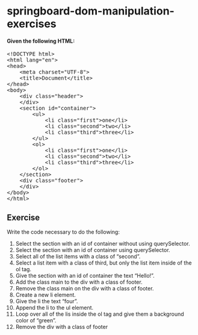 # springboard-dom-manipulation-exercises

#### Given the following HTML:

<div class="highlight"><pre><span></span><span class="cp">&lt;!DOCTYPE html&gt;</span>
<span class="p">&lt;</span><span class="nt">html</span> <span class="na">lang</span><span class="o">=</span><span class="s">"en"</span><span class="p">&gt;</span>
<span class="p">&lt;</span><span class="nt">head</span><span class="p">&gt;</span>
    <span class="p">&lt;</span><span class="nt">meta</span> <span class="na">charset</span><span class="o">=</span><span class="s">"UTF-8"</span><span class="p">&gt;</span>
    <span class="p">&lt;</span><span class="nt">title</span><span class="p">&gt;</span>Document<span class="p">&lt;/</span><span class="nt">title</span><span class="p">&gt;</span>
<span class="p">&lt;/</span><span class="nt">head</span><span class="p">&gt;</span>
<span class="p">&lt;</span><span class="nt">body</span><span class="p">&gt;</span>
    <span class="p">&lt;</span><span class="nt">div</span> <span class="na">class</span><span class="o">=</span><span class="s">"header"</span><span class="p">&gt;</span>
    <span class="p">&lt;/</span><span class="nt">div</span><span class="p">&gt;</span>
    <span class="p">&lt;</span><span class="nt">section</span> <span class="na">id</span><span class="o">=</span><span class="s">"container"</span><span class="p">&gt;</span>
        <span class="p">&lt;</span><span class="nt">ul</span><span class="p">&gt;</span>
            <span class="p">&lt;</span><span class="nt">li</span> <span class="na">class</span><span class="o">=</span><span class="s">"first"</span><span class="p">&gt;</span>one<span class="p">&lt;/</span><span class="nt">li</span><span class="p">&gt;</span>
            <span class="p">&lt;</span><span class="nt">li</span> <span class="na">class</span><span class="o">=</span><span class="s">"second"</span><span class="p">&gt;</span>two<span class="p">&lt;/</span><span class="nt">li</span><span class="p">&gt;</span>
            <span class="p">&lt;</span><span class="nt">li</span> <span class="na">class</span><span class="o">=</span><span class="s">"third"</span><span class="p">&gt;</span>three<span class="p">&lt;/</span><span class="nt">li</span><span class="p">&gt;</span>
        <span class="p">&lt;/</span><span class="nt">ul</span><span class="p">&gt;</span>
        <span class="p">&lt;</span><span class="nt">ol</span><span class="p">&gt;</span>
            <span class="p">&lt;</span><span class="nt">li</span> <span class="na">class</span><span class="o">=</span><span class="s">"first"</span><span class="p">&gt;</span>one<span class="p">&lt;/</span><span class="nt">li</span><span class="p">&gt;</span>
            <span class="p">&lt;</span><span class="nt">li</span> <span class="na">class</span><span class="o">=</span><span class="s">"second"</span><span class="p">&gt;</span>two<span class="p">&lt;/</span><span class="nt">li</span><span class="p">&gt;</span>
            <span class="p">&lt;</span><span class="nt">li</span> <span class="na">class</span><span class="o">=</span><span class="s">"third"</span><span class="p">&gt;</span>three<span class="p">&lt;/</span><span class="nt">li</span><span class="p">&gt;</span>
        <span class="p">&lt;/</span><span class="nt">ol</span><span class="p">&gt;</span>
    <span class="p">&lt;/</span><span class="nt">section</span><span class="p">&gt;</span>
    <span class="p">&lt;</span><span class="nt">div</span> <span class="na">class</span><span class="o">=</span><span class="s">"footer"</span><span class="p">&gt;</span>
    <span class="p">&lt;/</span><span class="nt">div</span><span class="p">&gt;</span>
<span class="p">&lt;/</span><span class="nt">body</span><span class="p">&gt;</span>
<span class="p">&lt;/</span><span class="nt">html</span><span class="p">&gt;</span>
</pre></div>



<h2>Exercise</h2>
          <p>Write the code necessary to do the following:</p>
          <ol class="arabic simple">
            <li>
              Select the section with an id of container without using
              querySelector.
            </li>
            <li>
              Select the section with an id of container using querySelector.
            </li>
            <li>Select all of the list items with a class of “second”.</li>
            <li>
              Select a list item with a class of third, but only the list item
              inside of the ol tag.
            </li>
            <li>Give the section with an id of container the text “Hello!”.</li>
            <li>Add the class main to the div with a class of footer.</li>
            <li>Remove the class main on the div with a class of footer.</li>
            <li>Create a new li element.</li>
            <li>Give the li the text “four”.</li>
            <li>Append the li to the ul element.</li>
            <li>
              Loop over all of the lis inside the ol tag and give them a
              background color of “green”.
            </li>
            <li>Remove the div with a class of footer</li>
          </ol>
   
